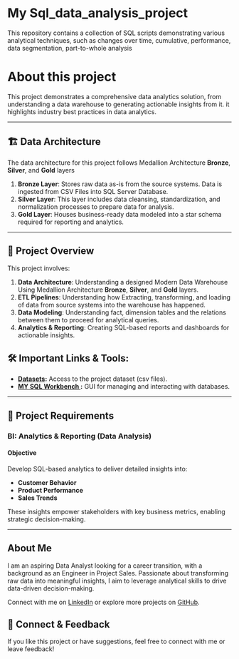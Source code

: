 # My Sql_data_analysis_project
This repository contains a collection of SQL scripts demonstrating various analytical techniques, such as changes over time, cumulative, performance, data segmentation, part-to-whole analysis
 

# About this project

This project demonstrates a comprehensive data analytics solution, from understanding a data warehouse to generating actionable insights from it.
it highlights industry best practices in data analytics.

---
## 🏗️ Data Architecture

The data architecture for this project follows Medallion Architecture **Bronze**, **Silver**, and **Gold** layers

1. **Bronze Layer**: Stores raw data as-is from the source systems. Data is ingested from CSV Files into SQL Server Database.
2. **Silver Layer**: This layer includes data cleansing, standardization, and normalization processes to prepare data for analysis.
3. **Gold Layer**: Houses business-ready data modeled into a star schema required for reporting and analytics.

---
## 📖 Project Overview

This project involves:

1. **Data Architecture**: Understanding a designed Modern Data Warehouse Using Medallion Architecture **Bronze**, **Silver**, and **Gold** layers.
2. **ETL Pipelines**: Understanding how Extracting, transforming, and loading of data from source systems into the warehouse has happened.
3. **Data Modeling**: Understanding fact, dimension tables and the relations between them to proceed for analytical queries.
4. **Analytics & Reporting**: Creating SQL-based reports and dashboards for actionable insights.

## 🛠️ Important Links & Tools:


- **[Datasets](datasets/):** Access to the project dataset (csv files).
- **[MY SQL Workbench ](https://dev.mysql.com/downloads/workbench/):** GUI for managing and interacting with databases.
---

## 🚀 Project Requirements

### BI: Analytics & Reporting (Data Analysis)

#### Objective
Develop SQL-based analytics to deliver detailed insights into:
- **Customer Behavior**
- **Product Performance**
- **Sales Trends**

These insights empower stakeholders with key business metrics, enabling strategic decision-making.  

---
## **About Me**
I am an aspiring Data Analyst looking for a career transition, with a background as an Engineer in Project Sales. Passionate about transforming raw data into meaningful insights, I aim to leverage analytical skills to drive data-driven decision-making.  

Connect with me on [LinkedIn](https://www.linkedin.com/in/naveen-surla-587565242/) or explore more projects on [GitHub](https://github.com/naveensurla).

## 🙌 Connect & Feedback
If you like this project or have suggestions, feel free to connect with me or leave feedback!
